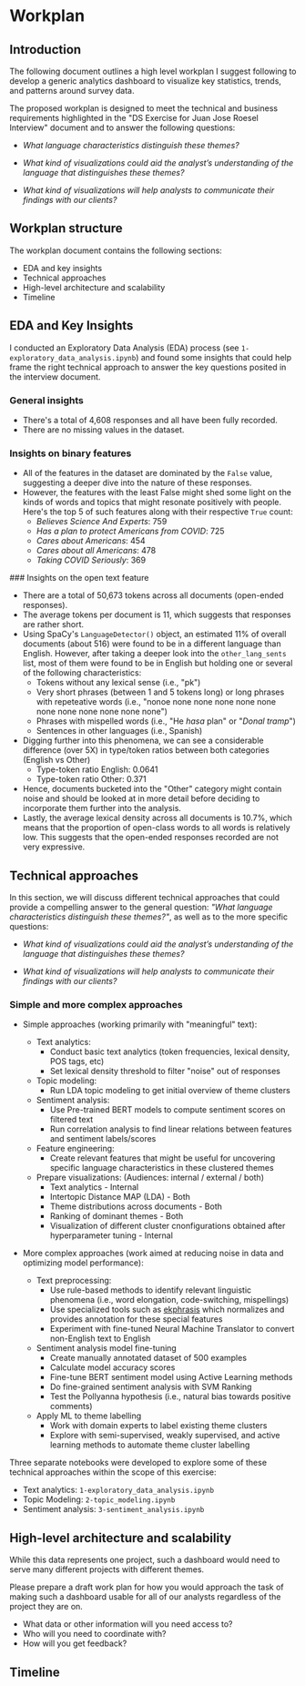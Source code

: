 # **Workplan**

## **Introduction**

The following document outlines a high level workplan I suggest following to develop a generic analytics dashboard to visualize key statistics, trends, and patterns around survey data.

The proposed workplan is designed to meet the technical and business requirements highlighted in the "DS Exercise for Juan Jose Roesel Interview" document and to answer the following questions:

* *What language characteristics distinguish these themes?*

* *What kind of visualizations could aid the analyst’s understanding of the language that distinguishes these themes?*

* *What kind of visualizations will help analysts to communicate their findings with our clients?*


## **Workplan structure**
The workplan document contains the following sections:

* EDA and key insights
* Technical approaches
* High-level architecture and scalability
* Timeline


## **EDA and Key Insights**

I conducted an Exploratory Data Analysis (EDA) process (see `1-exploratory_data_analysis.ipynb`) and found some insights that could help frame the right technical approach to answer the key questions posited in the interview document.

### General insights
* There's a total of 4,608 responses and all have been fully recorded.
* There are no missing values in the dataset.

### Insights on binary features
* All of the features in the dataset are dominated by the `False` value, suggesting a deeper dive into the nature of these responses. 
* However, the features with the least False might shed some light on the kinds of words and topics that might resonate positively with people. Here's the top 5 of such features along with their respective `True` count:
    * *Believes Science And Experts*: 759
    * *Has a plan to protect Americans from COVID*: 725
    * *Cares about Americans*: 454
    * *Cares about all Americans*: 478
    * *Taking COVID Seriously*: 369

### Insights on the open text feature
* There are a total of 50,673 tokens across all documents (open-ended responses).
* The average tokens per document is 11, which suggests that responses are rather short.
* Using SpaCy's `LanguageDetector()` object, an estimated 11% of overall documents (about 516) were found to be in a different language than English. However, after taking a deeper look into the `other_lang_sents` list, most of them were found to be in English but holding one or several of the following characteristics:
    * Tokens without any lexical sense (i.e., "pk")
    * Very short phrases (between 1 and 5 tokens long) or long phrases with repeteative words (i.e., "nonoe none none none none none none none none none none none")
    * Phrases with mispelled words (i.e., "He *hasa* plan" or "*Donal tramp*")
    * Sentences in other languages (i.e., Spanish)
* Digging further into this phenomena, we can see a considerable difference (over 5X) in type/token ratios between both categories (English vs Other)
    * Type-token ratio English: 0.0641
    * Type-token ratio Other: 0.371 
* Hence, documents bucketed into the "Other" category might contain noise and should be looked at in more detail before deciding to incorporate them further into the analysis.
* Lastly, the average lexical density across all documents is 10.7%, which means that the proportion of open-class words to all words is relatively low. This suggests that the open-ended responses recorded are not very expressive.


## **Technical approaches**

In this section, we will discuss different technical approaches that could provide a compelling answer to the general question: *"What language characteristics distinguish these themes?"*, as well as to the more specific questions:

* *What kind of visualizations could aid the analyst’s understanding of the language that distinguishes these themes?*

* *What kind of visualizations will help analysts to communicate their findings with our clients?*

### **Simple and more complex approaches**

* Simple approaches (working primarily with "meaningful" text):
    * Text analytics:
        * Conduct basic text analytics (token frequencies, lexical density, POS tags, etc)
        * Set lexical density threshold to filter "noise" out of responses
    * Topic modeling:
        * Run LDA topic modeling to get initial overview of theme clusters
    * Sentiment analysis:
        * Use Pre-trained BERT models to compute sentiment scores on filtered text
        * Run correlation analysis to find linear relations between features and sentiment labels/scores
    * Feature engineering:
        * Create relevant features that might be useful for uncovering specific language characteristics in these clustered themes
    * Prepare visualizations: (Audiences: internal / external / both)
        * Text analytics - Internal
        * Intertopic Distance MAP (LDA) - Both
        * Theme distributions across documents - Both
        * Ranking of dominant themes - Both
        * Visualization of different cluster cnonfigurations obtained after hyperparameter tuning - Internal

* More complex approaches (work aimed at reducing noise in data and optimizing model performance):
    * Text preprocessing:
        * Use rule-based methods to identify relevant linguistic phenomena (i.e., word elongation, code-switching, mispellings)
        * Use specialized tools such as [ekphrasis](https://github.com/cbaziotis/ekphrasis) which normalizes and provides annotation for these special features
        * Experiment with fine-tuned Neural Machine Translator to convert non-English text to English
    * Sentiment analysis model fine-tuning
        * Create manually annotated dataset of 500 examples
        * Calculate model accuracy scores
        * Fine-tune BERT sentiment model using Active Learning methods
        * Do fine-grained sentiment analysis with SVM Ranking
        * Test the Pollyanna hypothesis (i.e., natural bias towards positive comments)
    * Apply ML to theme labelling
        * Work with domain experts to label existing theme clusters
        * Explore with semi-supervised, weakly supervised, and active learning methods to automate theme cluster labelling

Three separate notebooks were developed to explore some of these technical approaches within the scope of this exercise:

* Text analytics: `1-exploratory_data_analysis.ipynb`
* Topic Modeling: `2-topic_modeling.ipynb`
* Sentiment analysis: `3-sentiment_analysis.ipynb`

## **High-level architecture and scalability**

While this data represents one project, such a dashboard would need to serve many different projects with different themes. 

Please prepare a draft work plan for how you would approach the task of making such a dashboard usable for all of our analysts regardless of the project they are on.

* What data or other information will you need access to?
* Who will you need to coordinate with?
* How will you get feedback?


## **Timeline**

